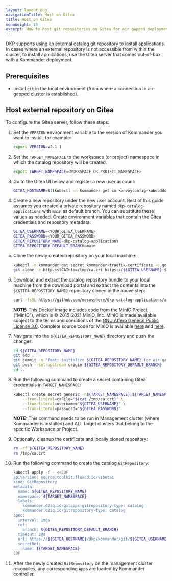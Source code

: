 ```yaml
---
layout: layout.pug
navigationTitle: Host on Gitea
title: Host on Gitea
menuWeight: 10
excerpt: How to host git repositories on Gitea for air gapped deployments
---
```


DKP supports using an external catalog git repository to install applications. In cases where an external repository is not accessible from within the cluster, to install applications, use the Gitea server that comes out-of-box with a Kommander deployment.

## Prerequisites

- Install `git` in the local environment (from where a connection to air-gapped cluster is established).

## Host external repository on Gitea

To configure the Gitea server, follow these steps:

1. Set the `VERSION` environment variable to the version of Kommander you want to install, for example:

    ```bash
    export VERSION=v2.1.1
    ```

1. Set the `TARGET_NAMESPACE` to the workspace (or project) namespace in which the catalog repository will be created.

    ```bash
    export TARGET_NAMESPACE=<WORKSPACE_OR_PROJECT_NAMESPACE>
    ```

1. Go to the Gitea UI below and register a new user account:
    
    ```bash
    GITEA_HOSTNAME=$((kubectl -n kommander get cm konvoyconfig-kubeaddons -o go-template='{{if ne .data.clusterHostname ""}}{{.data.clusterHostname}}{{"\n"}}{{end}}' ; kubectl -n kommander get ingress gitea -o jsonpath="{.status.loadBalancer.ingress[0]['ip','hostname']}") | head -1) && echo https://${GITEA_HOSTNAME}/dkp/kommander/git/
    ```

1. Create a new repository under the new user account. Rest of this guide assumes you created a private repository named `dkp-catalog-applications` with `main` as default branch. You can substitute these values as needed. Create environment variables that contain the Gitea credentials and repository metadata:

    ```bash
    GITEA_USERNAME=<YOUR_GITEA_USERNAME>
    GITEA_PASSWORD=<YOUR_GITEA_PASSWORD>
    GITEA_REPOSITORY_NAME=dkp-catalog-applications
    GITEA_REPOSITORY_DEFAULT_BRANCH=main
    ```

1. Clone the newly created repository on your local machine:

    ```bash
    kubectl -n kommander get secret kommander-traefik-certificate -o go-template='{{index .data "ca.crt"|base64decode}}' > /tmp/ca.crt
    git clone -c http.sslCAInfo=/tmp/ca.crt https://${GITEA_USERNAME}:${GITEA_PASSWORD}@${GITEA_HOSTNAME}/dkp/kommander/git/${GITEA_USERNAME}/${GITEA_REPOSITORY_NAME}
    ```

1. Download and extract the catalog repository bundle to your local machine from the download portal and extract the contents into the `${GITEA_REPOSITORY_NAME}` repository cloned in the above step:

    ```bash
    curl -fsSL https://github.com/mesosphere/dkp-catalog-applications/archive/refs/tags/${VERSION}.tar.gz | tar zxf - --strip-components=1 -C ${GITEA_REPOSITORY_NAME}
    ```

    <p class="message--note"><strong>NOTE: </strong>This Docker image includes code from the MinIO Project (“MinIO”), which is © 2015-2021 MinIO, Inc. MinIO is made available subject to the terms and conditions of the <a href="https://www.gnu.org/licenses/agpl-3.0.en.html">GNU Affero General Public License 3.0</a>. Complete source code for MinIO is available <a href="https://github.com/minio/minio/tree/RELEASE.2020-12-03T05-49-24Z">here</a> and <a href="https://github.com/minio/minio/tree/RELEASE.2021-07-30T00-02-00Z">here</a>.</p>

1. Navigate into the `${GITEA_REPOSITORY_NAME}` directory and push the changes:

    ```bash
    cd ${GITEA_REPOSITORY_NAME}
    git add .
    git commit -m "feat: initialize ${GITEA_REPOSITORY_NAME} for air-gapped"
    git push --set-upstream origin ${GITEA_REPOSITORY_DEFAULT_BRANCH}
    cd ..
    ```

1. Run the following command to create a secret containing Gitea credentials in `TARGET_NAMESPACE`:

    ```bash
    kubectl create secret generic -n${TARGET_NAMESPACE} ${TARGET_NAMESPACE} --type opaque \
        --from-literal=caFile="$(cat /tmp/ca.crt)" \
        --from-literal=username="${GITEA_USERNAME}" \
        --from-literal=password="${GITEA_PASSWORD}"
    ```

    <p class="message--note"><strong>NOTE: </strong>This command needs to be run in Management cluster (where Kommander is installed) and ALL target clusters that belong to the specific Workspace or Project.</p>

1. Optionally, cleanup the certificate and locally cloned repository:

    ```bash
    rm -rf ${GITEA_REPOSITORY_NAME}
    rm /tmp/ca.crt
    ```

1. Run the following command to create the catalog `GitRepository`:

    ```bash
    kubectl apply -f - <<EOF
    apiVersion: source.toolkit.fluxcd.io/v1beta1
    kind: GitRepository
    metadata:
      name: ${GITEA_REPOSITORY_NAME}
      namespace: ${TARGET_NAMESPACE}
      labels:
        kommander.d2iq.io/gitapps-gitrepository-type: catalog
        kommander.d2iq.io/gitrepository-type: catalog
    spec:
      interval: 1m0s
      ref:
        branch: ${GITEA_REPOSITORY_DEFAULT_BRANCH}
      timeout: 20s
      url: https://${GITEA_HOSTNAME}/dkp/kommander/git/${GITEA_USERNAME}/${GITEA_REPOSITORY_NAME}
      secretRef:
        name: ${TARGET_NAMESPACE}
    EOF
    ```

1. After the newly created `GitRepository` on the management cluster reconciles, any corresponding `App`s are loaded by Kommander controller.
